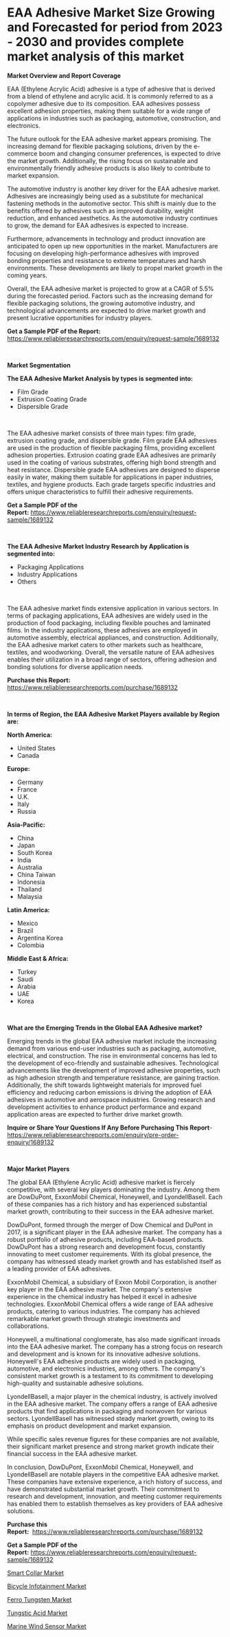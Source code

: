 <p><h1>EAA Adhesive Market Size Growing and Forecasted for period from 2023 - 2030 and provides complete market analysis of this market</h1></p><p><strong>Market Overview and Report Coverage</strong></p>
<p><p>EAA (Ethylene Acrylic Acid) adhesive is a type of adhesive that is derived from a blend of ethylene and acrylic acid. It is commonly referred to as a copolymer adhesive due to its composition. EAA adhesives possess excellent adhesion properties, making them suitable for a wide range of applications in industries such as packaging, automotive, construction, and electronics.</p><p>The future outlook for the EAA adhesive market appears promising. The increasing demand for flexible packaging solutions, driven by the e-commerce boom and changing consumer preferences, is expected to drive the market growth. Additionally, the rising focus on sustainable and environmentally friendly adhesive products is also likely to contribute to market expansion.</p><p>The automotive industry is another key driver for the EAA adhesive market. Adhesives are increasingly being used as a substitute for mechanical fastening methods in the automotive sector. This shift is mainly due to the benefits offered by adhesives such as improved durability, weight reduction, and enhanced aesthetics. As the automotive industry continues to grow, the demand for EAA adhesives is expected to increase.</p><p>Furthermore, advancements in technology and product innovation are anticipated to open up new opportunities in the market. Manufacturers are focusing on developing high-performance adhesives with improved bonding properties and resistance to extreme temperatures and harsh environments. These developments are likely to propel market growth in the coming years.</p><p>Overall, the EAA adhesive market is projected to grow at a CAGR of 5.5% during the forecasted period. Factors such as the increasing demand for flexible packaging solutions, the growing automotive industry, and technological advancements are expected to drive market growth and present lucrative opportunities for industry players.</p></p>
<p><strong>Get a Sample PDF of the Report:</strong> <a href="https://www.reliableresearchreports.com/enquiry/request-sample/1689132">https://www.reliableresearchreports.com/enquiry/request-sample/1689132</a></p>
<p>&nbsp;</p>
<p><strong>Market Segmentation</strong></p>
<p><strong>The EAA Adhesive Market Analysis by types is segmented into:</strong></p>
<p><ul><li>Film Grade</li><li>Extrusion Coating Grade</li><li>Dispersible Grade</li></ul></p>
<p>&nbsp;</p>
<p><p>The EAA adhesive market consists of three main types: film grade, extrusion coating grade, and dispersible grade. Film grade EAA adhesives are used in the production of flexible packaging films, providing excellent adhesion properties. Extrusion coating grade EAA adhesives are primarily used in the coating of various substrates, offering high bond strength and heat resistance. Dispersible grade EAA adhesives are designed to disperse easily in water, making them suitable for applications in paper industries, textiles, and hygiene products. Each grade targets specific industries and offers unique characteristics to fulfill their adhesive requirements.</p></p>
<p><strong>Get a Sample PDF of the Report:</strong>&nbsp;<a href="https://www.reliableresearchreports.com/enquiry/request-sample/1689132">https://www.reliableresearchreports.com/enquiry/request-sample/1689132</a></p>
<p>&nbsp;</p>
<p><strong>The EAA Adhesive Market Industry Research by Application is segmented into:</strong></p>
<p><ul><li>Packaging Applications</li><li>Industry Applications</li><li>Others</li></ul></p>
<p>&nbsp;</p>
<p><p>The EAA adhesive market finds extensive application in various sectors. In terms of packaging applications, EAA adhesives are widely used in the production of food packaging, including flexible pouches and laminated films. In the industry applications, these adhesives are employed in automotive assembly, electrical appliances, and construction. Additionally, the EAA adhesive market caters to other markets such as healthcare, textiles, and woodworking. Overall, the versatile nature of EAA adhesives enables their utilization in a broad range of sectors, offering adhesion and bonding solutions for diverse application needs.</p></p>
<p><strong>Purchase this Report:</strong>&nbsp; <a href="https://www.reliableresearchreports.com/purchase/1689132">https://www.reliableresearchreports.com/purchase/1689132</a></p>
<p>&nbsp;</p>
<p><strong>In terms of Region, the EAA Adhesive Market Players available by Region are:</strong></p>
<p>
    <p> <strong> North America: </strong>
        <ul>
            <li>United States</li>
            <li>Canada</li>
        </ul>
        </p> 
    <p> <strong> Europe: </strong>
        <ul>
            <li>Germany</li>
            <li>France</li>
            <li>U.K.</li>
            <li>Italy</li>
            <li>Russia</li>
        </ul>
        </p> 
    <p> <strong> Asia-Pacific: </strong>
        <ul>
            <li>China</li>
            <li>Japan</li>
            <li>South Korea</li>
            <li>India</li>
            <li>Australia</li>
            <li>China Taiwan</li>
            <li>Indonesia</li>
            <li>Thailand</li>
            <li>Malaysia</li>
        </ul>
        </p> 
    <p> <strong> Latin America: </strong>
        <ul>
            <li>Mexico</li>
            <li>Brazil</li>
            <li>Argentina Korea</li>
            <li>Colombia</li>
        </ul>
        </p> 
    <p> <strong> Middle East & Africa: </strong>
        <ul>
            <li>Turkey</li>
            <li>Saudi</li>
            <li>Arabia</li>
            <li>UAE</li>
            <li>Korea</li>
        </ul>
    </p>
    </p>
<p>&nbsp;</p>
<p><strong>What are the Emerging Trends in the Global EAA Adhesive market?</strong></p>
<p><p>Emerging trends in the global EAA adhesive market include the increasing demand from various end-user industries such as packaging, automotive, electrical, and construction. The rise in environmental concerns has led to the development of eco-friendly and sustainable adhesives. Technological advancements like the development of improved adhesive properties, such as high adhesion strength and temperature resistance, are gaining traction. Additionally, the shift towards lightweight materials for improved fuel efficiency and reducing carbon emissions is driving the adoption of EAA adhesives in automotive and aerospace industries. Growing research and development activities to enhance product performance and expand application areas are expected to further drive market growth.</p></p>
<p><strong>Inquire or Share Your Questions If Any Before Purchasing This Report</strong>- <a href="https://www.reliableresearchreports.com/enquiry/pre-order-enquiry/1689132">https://www.reliableresearchreports.com/enquiry/pre-order-enquiry/1689132</a></p>
<p>&nbsp;</p>
<p><strong>Major Market Players</strong></p>
<p><p>The global EAA (Ethylene Acrylic Acid) adhesive market is fiercely competitive, with several key players dominating the industry. Among them are DowDuPont, ExxonMobil Chemical, Honeywell, and LyondellBasell. Each of these companies has a rich history and has experienced substantial market growth, contributing to their success in the EAA adhesive market.</p><p>DowDuPont, formed through the merger of Dow Chemical and DuPont in 2017, is a significant player in the EAA adhesive market. The company has a robust portfolio of adhesive products, including EAA-based products. DowDuPont has a strong research and development focus, constantly innovating to meet customer requirements. With its global presence, the company has witnessed steady market growth and has established itself as a leading provider of EAA adhesives.</p><p>ExxonMobil Chemical, a subsidiary of Exxon Mobil Corporation, is another key player in the EAA adhesive market. The company's extensive experience in the chemical industry has helped it excel in adhesive technologies. ExxonMobil Chemical offers a wide range of EAA adhesive products, catering to various industries. The company has achieved remarkable market growth through strategic investments and collaborations.</p><p>Honeywell, a multinational conglomerate, has also made significant inroads into the EAA adhesive market. The company has a strong focus on research and development and is known for its innovative adhesive solutions. Honeywell's EAA adhesive products are widely used in packaging, automotive, and electronics industries, among others. The company's consistent market growth is a testament to its commitment to developing high-quality and sustainable adhesive solutions.</p><p>LyondellBasell, a major player in the chemical industry, is actively involved in the EAA adhesive market. The company offers a range of EAA adhesive products that find applications in packaging and nonwoven for various sectors. LyondellBasell has witnessed steady market growth, owing to its emphasis on product development and market expansion.</p><p>While specific sales revenue figures for these companies are not available, their significant market presence and strong market growth indicate their financial success in the EAA adhesive market.</p><p>In conclusion, DowDuPont, ExxonMobil Chemical, Honeywell, and LyondellBasell are notable players in the competitive EAA adhesive market. These companies have extensive experience, a rich history of success, and have demonstrated substantial market growth. Their commitment to research and development, innovation, and meeting customer requirements has enabled them to establish themselves as key providers of EAA adhesive solutions.</p></p>
<p><strong>Purchase this Report:</strong>&nbsp;&nbsp;<a href="https://www.reliableresearchreports.com/purchase/1689132">https://www.reliableresearchreports.com/purchase/1689132</a></p>
<p></p>
<p><strong>Get a Sample PDF of the Report:</strong>&nbsp;<a href="https://www.reliableresearchreports.com/enquiry/request-sample/1689132">https://www.reliableresearchreports.com/enquiry/request-sample/1689132</a></p>
<p><p><a href="https://www.linkedin.com/pulse/smart-collar-market-size-share-global-analysis-report-2023/">Smart Collar Market</a></p><p><a href="https://www.linkedin.com/pulse/decoding-bicycle-infotainment-market-deep-dive-latest-trends/">Bicycle Infotainment Market</a></p><p><a href="https://medium.com/@tammyfreeman2022/ferro-tungsten-market-analysis-and-sze-forecasted-for-period-from-2023-to-2030-9385e60e03df">Ferro Tungsten Market</a></p><p><a href="https://medium.com/@anndavis1924/tungstic-acid-market-insight-market-trends-growth-forecasted-from-2023-to-2030-f8ae46162f6d">Tungstic Acid Market</a></p><p><a href="https://www.linkedin.com/pulse/marine-wind-sensor-market-research-report-unlocks-analysis/">Marine Wind Sensor Market</a></p></p>